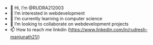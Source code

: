 - 👋 Hi, I’m @RUDRA212003
- 👀 I’m interested in webdevelopment
- 🌱 I’m currently learning in computer science
- 💞️ I’m looking to collaborate on webdevelopment projects
- 📫 How to reach me linkdin (https://www.linkedin.com/in/rudresh-manjunath21/)

<!---
RUDRA212003/RUDRA212003 is a ✨ special ✨ repository because its `README.md` (this file) appears on your GitHub profile.
You can click the Preview link to take a look at your changes.
--->
